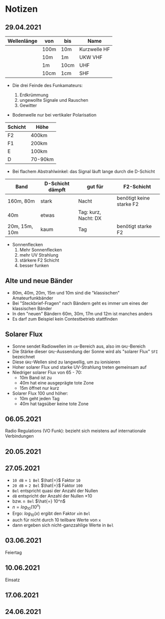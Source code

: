 # Notizen

## 29.04.2021

| Wellenlänge | von  | bis  | Name         |
| ----------- | ---- | ---- | ------------ |
|             | 100m | 10m  | Kurzwelle HF |
|             | 10m  | 1m   | UKW VHF      |
|             | 1m   | 10cm | UHF          |
|             | 10cm | 1cm  | SHF          |

- Die drei Feinde des Funkamateurs:

  1. Erdkrümmung
  2. ungewollte Signale und Rauschen
  3. Gewitter

- Bodenwelle nur bei vertikaler Polarisation

| Schicht | Höhe    |
| ------- | ------- |
| F2      | 400km   |
| F1      | 200km   |
| E       | 100km   |
| D       | 70-90km |

- Bei flachem Abstrahlwinkel: das Signal läuft lange durch die D-Schicht

| Band          | D-Schicht dämpft | gut für              | F2-Schicht               |
| ------------- | ---------------- | -------------------- | ------------------------ |
| 160m, 80m     | stark            | Nacht                | benötigt keine starke F2 |
| 40m           | etwas            | Tag: kurz, Nacht: DX |                          |
| 20m, 15m, 10m | kaum             | Tag                  | benötigt starke F2       |

- Sonnenflecken
  1. Mehr Sonnenflecken
  2. mehr UV Strahlung
  3. stärkere F2 Schicht
  4. besser funken

## Alte und neue Bänder

- 80m, 40m, 20m, 15m und 10m sind die "klassischen" Amateurfunkbänder
- Bei "Steckbrief-Fragen" nach Bändern geht es immer um eines der klassischen Bänder
- In den "neuen" Bändern 60m, 30m, 17m und 12m ist manches anders
- Es darf zum Beispiel kein Contestbetrieb stattfinden

## Solarer Flux

- Sonne sendet Radiowellen im `cm`-Bereich aus, also im `GHz`-Bereich
- Die Stärke dieser `GHz`-Aussendung der Sonne wird als "solarer Flux" `SFI` bezeichnet
- Diese `GHz`-Wellen sind zu langwellig, um zu ionisieren
- Hoher solarer Flux und starke UV-Strahlung treten gemeinsam auf
- Niedriger solarer Flux von 65 - 70:
  - 10m Band ist zu
  - 40m hat eine ausgeprägte tote Zone
  - 15m öffnet nur kurz
- Solarer Flux 100 und höher:
  - 10m geht jeden Tag
  - 40m hat tagsüber keine tote Zone

## 06.05.2021

Radio Regulations (VO Funk): bezieht sich meistens auf internationale Verbindungen

## 20.05.2021

## 27.05.2021

- `10 dB` = `1 Bel` $\hat{=}$ Faktor `10`
- `20 dB` = `2 Bel` $\hat{=}$ Faktor `100`
- `Bel` entspricht quasi der Anzahl der Nullen
- `dB` entspricht der Anzahl der Nullen $\times 10$
- bzw. `n Bel` $\hat{=} 10^n$
- $n = log_{10} \left( 10^n \right)$
- Ergo: $log_{10} \left( x \right)$ ergibt den Faktor `x`in `Bel`
- auch für nicht durch 10 teilbare Werte von `x`
- dann ergeben sich nicht-ganzzahlige Werte in `Bel`

## 03.06.2021

Feiertag

## 10.06.2021

Einsatz

## 17.06.2021

## 24.06.2021
